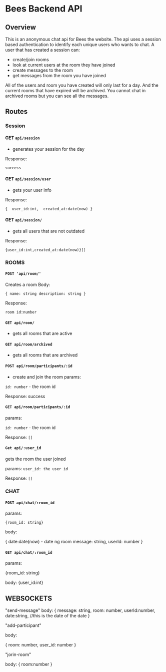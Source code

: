 # Bees Backend API

## Overview

This is an anonymous chat api for Bees the website. The api uses a session based authentication to identify each unique users who wants to chat.
A user that has created a session can:

- create/join rooms
- look at current users at the room they have joined
- create messages to the room
- get messages from the room you have joined

All of the users and room you have created will only last for a day. And the current rooms that have expired will be archived.
You cannot chat in archived rooms but you can see all the messages.

## Routes

### Session

#### GET `api/session`

- generates your session for the day

Response:

`success`

#### GET `api/session/user`

- gets your user info

Response:

`{ 
  user_id:int, 
created_at:date(now)
}`

#### GET `api/session/`

- gets all users that are not outdated

Response:

`{user_id:int,created_at:date(now)}[]`

### ROOMS

#### `POST 'api/room/'`

Creates a room
Body:

`{
name: string
description: string
}`

Response:

`room id:number`

#### `GET api/room/`

- gets all rooms that are active

#### `GET api/room/archived`

- gets all rooms that are archived

#### `POST api/room/participants/:id`

- create and join the room
  params:

`id: number` - the room id

Response:
success

#### `GET api/room/participants/:id`

params:

`id: number` - the room id

Response:
`[]`

#### `Get api/:user_id`

gets the room the user joined

params:
`user_id: the user id`

Response:
`[]`

### CHAT

#### `POST api/chat/:room_id`

params:

`{room_id: string}`

body:

{ date:date(now) - date ng room
message: string,
userId: number
}

#### `GET api/chat/:room_id`

params:

{room_id: string}

body:
{user_id:int}

## WEBSOCKETS

"send-message"
body:
{
message: string,
room: number,
userId:number,
date:string, //this is the date of the date
}

"add-participant"

body:

{
room: number,
user_id: number
}

"jorin-room"

body:
{
room:number
}
